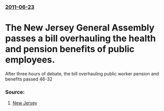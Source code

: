 ### [2011-06-23](/news/2011/06/23/index.md)

# The New Jersey General Assembly passes a bill overhauling the health and pension benefits of public employees. 

After three hours of debate, the bill overhauling public worker pension and benefits passed 46-32 


### Source:

1. [New Jersey](http://www.nj.com/politics/index.ssf/2011/06/assembly_passes_landmark_emplo.html)
